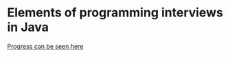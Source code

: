 # Elements of programming interviews in Java



[Progress can be seen here](https://jbonifay.github.io/EPIJudge/)

